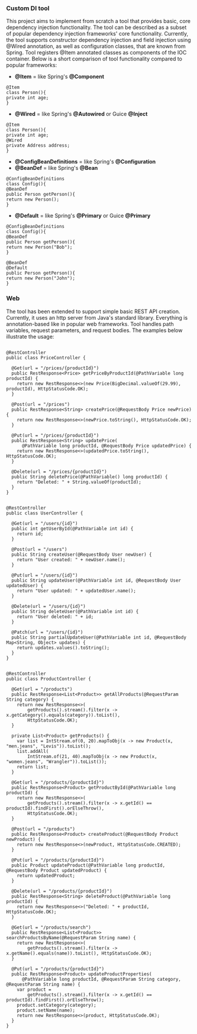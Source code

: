 ### Custom DI tool

This project aims to implement from scratch a tool that provides basic, core dependency
injection
functionality. The tool can be described as a
subset of popular dependency injection frameworks' core functionality.
Currently, the tool supports constructor dependency injection and field injection using @Wired
annotation, as well as configuration classes, that are known from Spring. Tool registers @Item
annotated
classes as components of the IOC container.
Below is a short comparison of tool functionality compared to popular frameworks:

* **@Item** = like Spring's **@Component**

```
@Item
class Person(){
private int age;
}
```

* **@Wired** = like Spring's **@Autowired** or Guice **@Inject**

```
@Item
class Person(){
private int age;
@Wired
private Address address;
}
```

* **@ConfigBeanDefinitions** = like Spring's **@Configuration**
* **@BeanDef** = like Spring's **@Bean**

```
@ConfigBeanDefinitions
class Config(){
@BeanDef
public Person getPerson(){
return new Person();
}
```

* **@Default** = like Spring's **@Primary** or Guice **@Primary**

```
@ConfigBeanDefinitions
class Config(){
@BeanDef
public Person getPerson(){
return new Person("Bob");
}

@BeanDef
@Default
public Person getPerson(){
return new Person("John");
}
```

### Web

The tool has been extended to support simple basic REST API creation.
Currently, it uses an http server from Java's standard library.
Everything is annotation-based like in popular web frameworks.
Tool handles path variables, request parameters, and request bodies. The examples below
illustrate the usage:

```

@RestController
public class PriceController {

  @Get(url = "/prices/{productId}")
  public RestResponse<Price> getPriceByProductId(@PathVariable long productId) {
    return new RestResponse<>(new Price(BigDecimal.valueOf(29.99), productId), HttpStatusCode.OK);
  }

  @Post(url = "/prices")
  public RestResponse<String> createPrice(@RequestBody Price newPrice) {
    return new RestResponse<>(newPrice.toString(), HttpStatusCode.OK);
  }

  @Put(url = "/prices/{productId}")
  public RestResponse<String> updatePrice(
      @PathVariable long productId, @RequestBody Price updatedPrice) {
    return new RestResponse<>(updatedPrice.toString(), HttpStatusCode.OK);
  }

  @Delete(url = "/prices/{productId}")
  public String deletePrice(@PathVariable() long productId) {
    return "Deleted: " + String.valueOf(productId);
  }
}

```

```

@RestController
public class UserController {

  @Get(url = "/users/{id}")
  public int getUserById(@PathVariable int id) {
    return id;
  }

  @Post(url = "/users")
  public String createUser(@RequestBody User newUser) {
    return "User created: " + newUser.name();
  }

  @Put(url = "/users/{id}")
  public String updateUser(@PathVariable int id, @RequestBody User updatedUser) {
    return "User updated: " + updatedUser.name();
  }

  @Delete(url = "/users/{id}")
  public String deleteUser(@PathVariable int id) {
    return "User deleted: " + id;
  }

  @Patch(url = "/users/{id}")
  public String partialUpdateUser(@PathVariable int id, @RequestBody Map<String, Object> updates) {
    return updates.values().toString();
  }
}

```

```

@RestController
public class ProductController {

  @Get(url = "/products")
  public RestResponse<List<Product>> getAllProducts(@RequestParam String category) {
    return new RestResponse<>(
        getProducts().stream().filter(x -> x.getCategory().equals(category)).toList(),
        HttpStatusCode.OK);
  }

  private List<Product> getProducts() {
    var list = IntStream.of(0, 20).mapToObj(x -> new Product(x, "men.jeans", "Levis")).toList();
    list.addAll(
        IntStream.of(21, 40).mapToObj(x -> new Product(x, "women.jeans", "Wrangler")).toList());
    return list;
  }

  @Get(url = "/products/{productId}")
  public RestResponse<Product> getProductById(@PathVariable long productId) {
    return new RestResponse<>(
        getProducts().stream().filter(x -> x.getId() == productId).findFirst().orElseThrow(),
        HttpStatusCode.OK);
  }

  @Post(url = "/products")
  public RestResponse<Product> createProduct(@RequestBody Product newProduct) {
    return new RestResponse<>(newProduct, HttpStatusCode.CREATED);
  }

  @Put(url = "/products/{productId}")
  public Product updateProduct(@PathVariable long productId, @RequestBody Product updatedProduct) {
    return updatedProduct;
  }

  @Delete(url = "/products/{productId}")
  public RestResponse<String> deleteProduct(@PathVariable long productId) {
    return new RestResponse<>("Deleted: " + productId, HttpStatusCode.OK);
  }

  @Get(url = "/products/search")
  public RestResponse<List<Product>> searchProductsByName(@RequestParam String name) {
    return new RestResponse<>(
        getProducts().stream().filter(x -> x.getName().equals(name)).toList(), HttpStatusCode.OK);
  }

  @Put(url = "/products/{productId}")
  public RestResponse<Product> updateProductProperties(
      @PathVariable long productId, @RequestParam String category, @RequestParam String name) {
    var product =
        getProducts().stream().filter(x -> x.getId() == productId).findFirst().orElseThrow();
    product.setCategory(category);
    product.setName(name);
    return new RestResponse<>(product, HttpStatusCode.OK);
  }
}

```